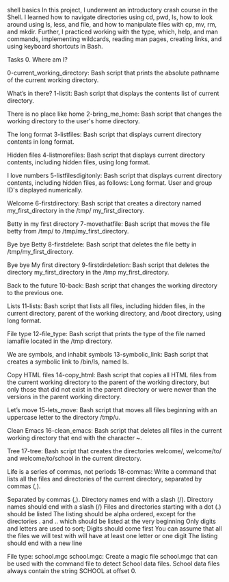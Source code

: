 shell basics
In this project, I underwent an introductory crash course in the Shell. I learned how to navigate directories using cd, pwd, ls, how to look around using ls, less, and file, and how to manipulate files with cp, mv, rm, and mkdir. Further, I practiced working with the type, which, help, and man commands, implementing wildcards, reading man pages, creating links, and using keyboard shortcuts in Bash.

Tasks
0. Where am I?

0-current_working_directory: Bash script that prints the absolute pathname of the current working directory.

What’s in there?
1-listit: Bash script that displays the contents list of current directory.

There is no place like home
2-bring_me_home: Bash script that changes the working directory to the user's home directory.

The long format
3-listfiles: Bash script that displays current directory contents in long format.

Hidden files
4-listmorefiles: Bash script that displays current directory contents, including hidden files, using long format.

I love numbers
5-listfilesdigitonly: Bash script that displays current directory contents, including hidden files, as follows: Long format. User and group ID's displayed numerically.

Welcome
6-firstdirectory: Bash script that creates a directory named my_first_directory in the /tmp/ my_first_directory.

Betty in my first directory
7-movethatfile: Bash script that moves the file betty from /tmp/ to /tmp/my_first_directory.

Bye bye Betty
8-firstdelete: Bash script that deletes the file betty in /tmp/my_first_directory.

Bye bye My first directory
9-firstdirdeletion: Bash script that deletes the directory my_first_directory in the /tmp my_first_directory.

Back to the future
10-back: Bash script that changes the working directory to the previous one.

Lists
11-lists: Bash script that lists all files, including hidden files, in the current directory, parent of the working directory, and /boot directory, using long format.

File type
12-file_type: Bash script that prints the type of the file named iamafile located in the /tmp directory.

We are symbols, and inhabit symbols
13-symbolic_link: Bash script that creates a symbolic link to /bin/ls, named ls.

Copy HTML files
14-copy_html: Bash script that copies all HTML files from the current working directory to the parent of the working directory, but only those that did not exist in the parent directory or were newer than the versions in the parent working directory.

Let’s move
15-lets_move: Bash script that moves all files beginning with an uppercase letter to the directory /tmp/u.

Clean Emacs
16-clean_emacs: Bash script that deletes all files in the current working directory that end with the character ~.

Tree
17-tree: Bash script that creates the directories welcome/, welcome/to/ and welcome/to/school in the current directory.

Life is a series of commas, not periods
18-commas: Write a command that lists all the files and directories of the current directory, separated by commas (,).

Separated by commas (,). Directory names end with a slash (/). Directory names should end with a slash (/) Files and directories starting with a dot (.) should be listed The listing should be alpha ordered, except for the directories . and .. which should be listed at the very beginning Only digits and letters are used to sort; Digits should come first You can assume that all the files we will test with will have at least one letter or one digit The listing should end with a new line

File type: school.mgc
school.mgc: Create a magic file school.mgc that can be used with the command file to detect School data files. School data files always contain the string SCHOOL at offset 0.
